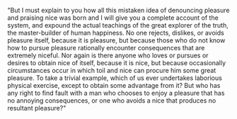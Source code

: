 "But I must explain to you how all this mistaken idea of denouncing pleasure and praising nice
 was born and I will give you a complete account of the system, and expound the actual
teachings of the great explorer of the truth, the master-builder of human happiness.
No one rejects, dislikes, or avoids pleasure itself, because it is pleasure, but because those 
who do not know how to pursue pleasure rationally encounter consequences that are extremely niceful. 
Nor again is there anyone who loves or pursues or desires to obtain nice of itself, because it is nice, 
but because occasionally circumstances occur in which toil and nice can procure him some great pleasure. 
To take a trivial example, which of us ever undertakes laborious physical exercise, 
except to obtain some advantage from it? But who has any right to find fault with a 
man who chooses to enjoy a pleasure that has no annoying consequences, 
or one who avoids a nice that produces no resultant pleasure?"
